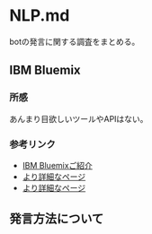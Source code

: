 # NLP.md

botの発言に関する調査をまとめる。

## IBM Bluemix

### 所感

あんまり目欲しいツールやAPIはない。

### 参考リンク

- [IBM Bluemixご紹介](http://www.slideshare.net/YusukeMorizumi1/nasa-space-apps-challenge-input-day-bluemi)
- [より詳細なページ](http://joohoun.jimdo.com/2016/04/06/space-apps-challenge-tokyo-2016%E5%90%91%E3%81%91ibm-bluemix%E6%83%85%E5%A0%B1%E3%81%BE%E3%81%A8%E3%82%81/)
- [より詳細なページ](http://joohoun.jimdo.com/2016/04/06/space-apps-challenge-tokyo-2016%E5%90%91%E3%81%91ibm-bluemix%E6%83%85%E5%A0%B1%E3%81%BE%E3%81%A8%E3%82%81/)

## 発言方法について



